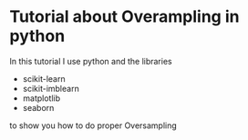 Tutorial about Overampling in python
===========================================

In this tutorial I use python and the libraries
* scikit-learn
* scikit-imblearn
* matplotlib
* seaborn

to show you how to do proper Oversampling